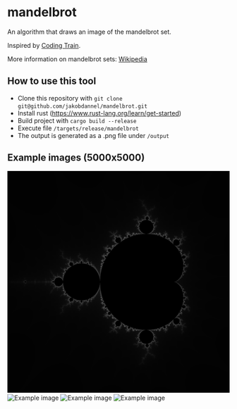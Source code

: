 # mandelbrot

An algorithm that draws an image of the mandelbrot set. 

Inspired by [Coding Train](https://www.youtube.com/watch?v=6z7GQewK-Ks).

More information on mandelbrot sets: [Wikipedia](https://en.wikipedia.org/wiki/Mandelbrot_set)

## How to use this tool

* Clone this repository with `git clone git@github.com/jakobdannel/mandelbrot.git`
* Install rust (https://www.rust-lang.org/learn/get-started)
* Build project with `cargo build --release`
* Execute file `/targets/release/mandelbrot`
* The output is generated as a .png file under `/output`

## Example images (5000x5000)

![Example image](/examples/example1.png)
![Example image](/examples/example2.png)
![Example image](/examples/example3.png)
![Example image](/examples/example4.png)